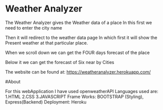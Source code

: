 # Weather Analyzer

The Weather Analyzer gives the Weather data of a place
In this first we need to enter the city name




Then it will redirect to the weather data page
In which first it will show the Present weather at that particular place.



When we scroll down we can get the FOUR days forecast of the place


Below it we can get the forecast of Six near by Cities





The website can be found at: 
https://weatheranalyzer.herokuapp.com/



#About

For this webApplication I have used openweatherAPI 
Languages used are: 
1.HTML
2.CSS
3.JAVASCRIPT
Frame Works: 
BOOTSTRAP (Styling), Express(Backend)
Deployment:
Heroku

